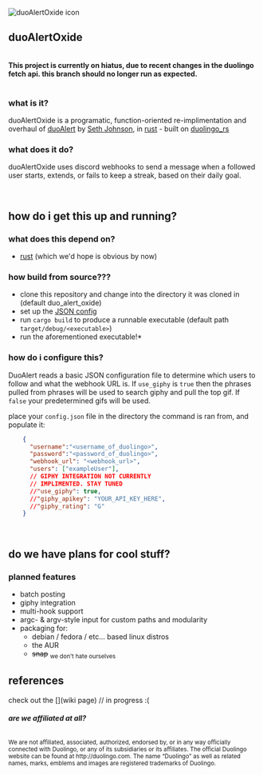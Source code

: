 ![duoAlertOxide icon](https://cdn.discordapp.com/attachments/722708774967574618/841409538594570250/g1527.svg.png)

## duoAlertOxide
<br /><b> This project is currently on hiatus, due to recent changes in the duolingo fetch api. this branch should no longer run as expected.</b><br /><br />

### what is it?
duoAlertOxide is a programatic, function-oriented re-implimentation and overhaul of [duoAlert](https://github.com/Seth-Johnson/duoAlert) by [Seth Johnson](https://github.com/Seth-Johnson), in [rust](https://github.com/rust-lang/rust) - built on [duolingo_rs](https://github.com/parkcitymedia/duolingo_rs)

### what does it do?
duoAlertOxide uses discord webhooks to send a message when a followed user starts, extends, or fails to keep a streak, based on their daily goal.

<p>&nbsp;</p>

## how do i get this up and running?

### what does this depend on?
- [rust](https://www.rust-lang.org/learn/get-started) (which we'd hope is obvious by now)

### how build from source???
- clone this repository and change into the directory it was cloned in (default duo_alert_oxide)
- set up the [JSON config](#how-do-i-configure-this)
- run `cargo build` to produce a runnable executable (default path `target/debug/<executable>`)
- run the aforementioned executable!*

### how do i configure this?

DuoAlert reads a basic JSON configuration file to determine which users to follow and what the webhook URL is.  If `use_giphy` is `true` then the phrases pulled from phrases will be used to search giphy and pull the top gif. If `false` your predetermined gifs will be used.

place your `config.json` file in the directory the command is ran from, and populate it:

```json
	{
	  "username":"<username_of_duolingo>",
  	  "password":"<password_of_duolingo>",
	  "webhook_url": "<webhook_url>",
	  "users": ["exampleUser"],
	  // GIPHY INTEGRATION NOT CURRENTLY
	  // IMPLIMENTED. STAY TUNED
	  //"use_giphy": true,
	  //"giphy_apikey": "YOUR_API_KEY_HERE",
	  //"giphy_rating": "G"
	}
```
<p>&nbsp;</p>

## do we have plans for cool stuff?
### planned features
- batch posting
- giphy integration
- multi-hook support
- argc- & argv-style input for custom paths and modularity
- packaging for:
  - debian / fedora / etc... based linux distros
  - the AUR
  - ~~snap~~ <sub>we don't hate ourselves</sub>

## references
check out the [](wiki page) // in progress :(

<h6><b><i>are we affiliated at all?</i></b></h6>
<sub>
We are not affiliated, associated, authorized, endorsed by, or in any way officially connected with Duolingo, or any of its subsidiaries or its affiliates. The official Duolingo website can be found at http://duolingo.com. The name “Duolingo” as well as related names, marks, emblems and images are registered trademarks of Duolingo.
</sub>
